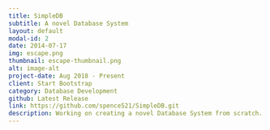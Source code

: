```yaml
---
title: SimpleDB
subtitle: A novel Database System
layout: default
modal-id: 2
date: 2014-07-17
img: escape.png
thumbnail: escape-thumbnail.png
alt: image-alt
project-date: Aug 2018 - Present
client: Start Bootstrap
category: Database Development
github: Latest Release
link: https://github.com/spence521/SimpleDB.git
description: Working on creating a novel Database System from scratch. Implementing support modules like buffer management engine, disk-based B+ tree indexing engine, query optimizers, support for join, union etc. operators. Tools used: Java, Eclipse Photon.
---
```

